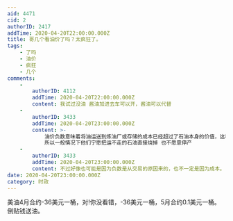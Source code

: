 ```yaml
---
aid: 4471
cid: 2
authorID: 2417
addTime: 2020-04-20T22:00:00.000Z
title: 哥几个看油价了吗？太疯狂了。
tags:
    - 了吗
    - 油价
    - 疯狂
    - 几个
comments:
    -
        authorID: 4112
        addTime: 2020-04-20T22:00:00.000Z
        content: 我试过没油 酱油加进去车可以开，酱油可以代替
    -
        authorID: 3433
        addTime: 2020-04-20T23:00:00.000Z
        content: >-
            油价负数意味着将油运送到炼油厂或存储的成本已经超过了石油本身的价值，这种时候很尴尬的，因为停止了要重新开采好像很难。一般来说，油井停产会对这个井的长期潜在产能造成很大的影响
            所以一般情况下他们宁愿把运不走的石油直接烧掉 也不愿意停产
    -
        authorID: 3433
        addTime: 2020-04-20T23:00:00.000Z
        content: 不过好像也可能是因为负数是从交易的原因来的，也不一定是因为成本。
date: 2020-04-20T23:00:00.000Z
category: 时政
---
```


美油4月合约-36美元一桶，对!你没看错，-36美元一桶，5月合约0.1美元一桶。倒贴钱送油。
